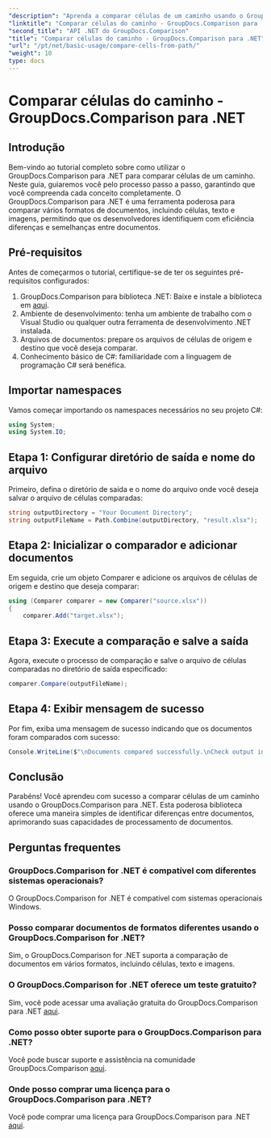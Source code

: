 ```yaml
---
"description": "Aprenda a comparar células de um caminho usando o GroupDocs.Comparison para .NET. Identifique diferenças entre documentos com eficiência."
"linktitle": "Comparar células do caminho - GroupDocs.Comparison para .NET"
"second_title": "API .NET do GroupDocs.Comparison"
"title": "Comparar células do caminho - GroupDocs.Comparison para .NET"
"url": "/pt/net/basic-usage/compare-cells-from-path/"
"weight": 10
type: docs
---
```

# Comparar células do caminho - GroupDocs.Comparison para .NET

## Introdução
Bem-vindo ao tutorial completo sobre como utilizar o GroupDocs.Comparison para .NET para comparar células de um caminho. Neste guia, guiaremos você pelo processo passo a passo, garantindo que você compreenda cada conceito completamente. O GroupDocs.Comparison para .NET é uma ferramenta poderosa para comparar vários formatos de documentos, incluindo células, texto e imagens, permitindo que os desenvolvedores identifiquem com eficiência diferenças e semelhanças entre documentos.
## Pré-requisitos
Antes de começarmos o tutorial, certifique-se de ter os seguintes pré-requisitos configurados:
1. GroupDocs.Comparison para biblioteca .NET: Baixe e instale a biblioteca em [aqui](https://releases.groupdocs.com/comparison/net/).
2. Ambiente de desenvolvimento: tenha um ambiente de trabalho com o Visual Studio ou qualquer outra ferramenta de desenvolvimento .NET instalada.
3. Arquivos de documentos: prepare os arquivos de células de origem e destino que você deseja comparar.
4. Conhecimento básico de C#: familiaridade com a linguagem de programação C# será benéfica.

## Importar namespaces
Vamos começar importando os namespaces necessários no seu projeto C#:
```csharp
using System;
using System.IO;
```
## Etapa 1: Configurar diretório de saída e nome do arquivo
Primeiro, defina o diretório de saída e o nome do arquivo onde você deseja salvar o arquivo de células comparadas:
```csharp
string outputDirectory = "Your Document Directory";
string outputFileName = Path.Combine(outputDirectory, "result.xlsx");
```
## Etapa 2: Inicializar o comparador e adicionar documentos
Em seguida, crie um objeto Comparer e adicione os arquivos de células de origem e destino que deseja comparar:
```csharp
using (Comparer comparer = new Comparer("source.xlsx"))
{
    comparer.Add("target.xlsx");
```
## Etapa 3: Execute a comparação e salve a saída
Agora, execute o processo de comparação e salve o arquivo de células comparadas no diretório de saída especificado:
```csharp
comparer.Compare(outputFileName);
```
## Etapa 4: Exibir mensagem de sucesso
Por fim, exiba uma mensagem de sucesso indicando que os documentos foram comparados com sucesso:
```csharp
Console.WriteLine($"\nDocuments compared successfully.\nCheck output in {outputDirectory}.");
```

## Conclusão
Parabéns! Você aprendeu com sucesso a comparar células de um caminho usando o GroupDocs.Comparison para .NET. Esta poderosa biblioteca oferece uma maneira simples de identificar diferenças entre documentos, aprimorando suas capacidades de processamento de documentos.
## Perguntas frequentes
### GroupDocs.Comparison for .NET é compatível com diferentes sistemas operacionais?
O GroupDocs.Comparison for .NET é compatível com sistemas operacionais Windows.
### Posso comparar documentos de formatos diferentes usando o GroupDocs.Comparison for .NET?
Sim, o GroupDocs.Comparison for .NET suporta a comparação de documentos em vários formatos, incluindo células, texto e imagens.
### O GroupDocs.Comparison for .NET oferece um teste gratuito?
Sim, você pode acessar uma avaliação gratuita do GroupDocs.Comparison para .NET [aqui](https://releases.groupdocs.com/).
### Como posso obter suporte para o GroupDocs.Comparison para .NET?
Você pode buscar suporte e assistência na comunidade GroupDocs.Comparison [aqui](https://forum.groupdocs.com/c/comparison/12).
### Onde posso comprar uma licença para o GroupDocs.Comparison para .NET?
Você pode comprar uma licença para GroupDocs.Comparison para .NET [aqui](https://purchase.groupdocs.com/buy).